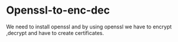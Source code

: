 # Openssl-to-enc-dec

We need to install openssl and by using openssl we have to encrypt ,decrypt and have to create certificates.
